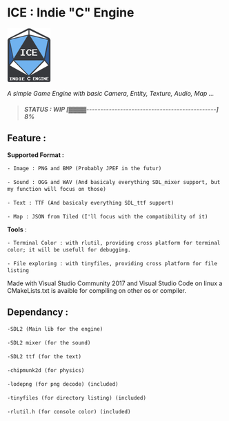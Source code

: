 
# ICE : Indie "C" Engine
<img alt="ICE Logo" src="Test/res/img/ice_logo.png" width=20% height=20%> 

_A simple Game Engine with basic Camera, Entity, Texture, Audio, Map ..._
> ##### **STATUS : WIP [▓▓▓▓----------------------------------------------] 8%**
	
## Feature :

**Supported Format :** 

	- Image : PNG and BMP (Probably JPEF in the futur)
	
	- Sound : OGG and WAV (And basicaly everything SDL_mixer support, but my function will focus on those)
	
	- Text : TTF (And basicaly everything SDL_ttf support)
	
	- Map : JSON from Tiled (I'll focus with the compatibility of it)

**Tools** :

	- Terminal Color : with rlutil, providing cross platform for terminal color; it will be usefull for debugging.
	
	- File exploring : with tinyfiles, providing cross platform for file listing


Made with Visual Studio Community 2017 and Visual Studio Code on linux
a CMakeLists.txt is avaible for compiling on other os or compiler.

## Dependancy : 

	-SDL2 (Main lib for the engine)  
	
	-SDL2 mixer (for the sound)   
	
	-SDL2 ttf (for the text)   
	
	-chipmunk2d (for physics)
	
	-lodepng (for png decode) (included)   
	
	-tinyfiles (for directory listing) (included) 
	
	-rlutil.h (for console color) (included)
